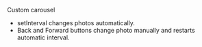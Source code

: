 Custom carousel
* setInterval changes photos automatically.
* Back and Forward buttons change photo manually and restarts automatic interval.

